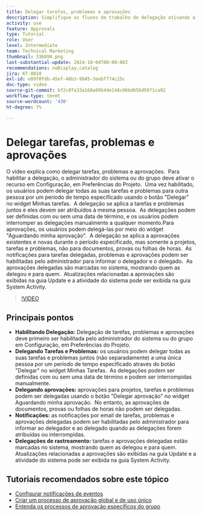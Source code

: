 ```yaml
---
title: Delegar tarefas, problemas e aprovações
description: Simplifique os fluxos de trabalho de delegação ativando a delegação de tarefas e aprovações na Configuração, utilizando os botões "Delegar" e "Delegar aprovação", definindo notificações por email para atribuições e rastreando atualizações e atividade do sistema para uma supervisão clara.
activity: use
feature: Approvals
type: Tutorial
role: User
level: Intermediate
team: Technical Marketing
thumbnail: 336094.png
last-substantial-update: 2024-10-04T00:00:00Z
recommendations: noDisplay,catalog
jira: KT-8810
exl-id: e89f0fdb-45ef-46b3-9845-3eebf774c25c
doc-type: video
source-git-commit: bf2c07a33a168a99544e148c06bd656d50f1ca92
workflow-type: tm+mt
source-wordcount: '430'
ht-degree: 7%

---
```


# Delegar tarefas, problemas e aprovações

O vídeo explica como delegar tarefas, problemas e aprovações. &#x200B; Para habilitar a delegação, o administrador do sistema ou do grupo deve ativar o recurso em Configuração, em Preferências do Projeto. &#x200B; Uma vez habilitado, os usuários podem delegar todas as suas tarefas e problemas para outra pessoa por um período de tempo especificado usando o botão &quot;Delegar&quot; no widget Minhas tarefas. &#x200B; A delegação se aplica a tarefas e problemas juntos e eles devem ser atribuídos à mesma pessoa. &#x200B; As delegações podem ser definidas com ou sem uma data de término, e os usuários podem interromper as delegações manualmente a qualquer momento. &#x200B;
Para aprovações, os usuários podem delegá-las por meio do widget &quot;Aguardando minha aprovação&quot;. &#x200B; A delegação se aplica a aprovações existentes e novas durante o período especificado, mas somente a projetos, tarefas e problemas, não para documentos, provas ou folhas de horas. &#x200B; As notificações para tarefas delegadas, problemas e aprovações podem ser habilitadas pelo administrador para informar o delegador e o delegado. &#x200B;
As aprovações delegadas são marcadas no sistema, mostrando quem as delegou e para quem. &#x200B; Atualizações relacionadas a aprovações são exibidas na guia Update e a atividade do sistema pode ser exibida na guia System Activity. &#x200B;


>[!VIDEO](https://video.tv.adobe.com/v/3446381/?quality=12&learn=on&enablevpops&captions=por_br)

## Principais pontos

* **Habilitando Delegação:** Delegação de tarefas, problemas e aprovações deve primeiro ser habilitada pelo administrador do sistema ou do grupo em Configuração, em Preferências do Projeto.
* **Delegando Tarefas e Problemas:** os usuários podem delegar todas as suas tarefas e problemas juntos (não separadamente) a uma única pessoa por um período de tempo especificado através do botão &quot;Delegar&quot; no widget Minhas Tarefas. &#x200B; As delegações podem ser definidas com ou sem uma data de término e podem ser interrompidas manualmente.
* **Delegando aprovações:** aprovações para projetos, tarefas e problemas podem ser delegadas usando o botão &quot;Delegar aprovação&quot; no widget Aguardando minha aprovação. &#x200B; No entanto, as aprovações de documentos, provas ou folhas de horas não podem ser delegadas.
* **Notificações:** as notificações por email de tarefas, problemas e aprovações delegadas podem ser habilitadas pelo administrador para informar ao delegador e ao delegado quando as delegações forem atribuídas ou interrompidas.
* **Delegações de rastreamento:** tarefas e aprovações delegadas estão marcadas no sistema, mostrando quem as delegou e para quem. &#x200B; Atualizações relacionadas a aprovações são exibidas na guia Update e a atividade do sistema pode ser exibida na guia System Activity.


## Tutoriais recomendados sobre este tópico

* [Configurar notificações de eventos](/help/administration-and-setup/email-and-in-app-notifications/admin-set-up-event-notifications.md)
* [Criar um processo de aprovação global e de uso único](/help/manage-work/approval-processes-and-milestone-paths/create-a-single-use-approval-process.md)
* [Entenda os processos de aprovação específicos do grupo](/help/administration-and-setup/approval-processes-and-milestone-paths/group-specific-approval-processes.md)

